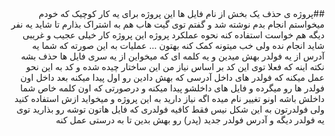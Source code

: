 <div dir="rtl" lang="fa">
##پروژه ی حذف یک بخش از نام فایل ها
این پروژه برای یه کار کوچیک که خودم میخواستم انجام بدم نوشته شد و گفتم توی گیت هاب هم به اشتراک بذارم تا شاید یه نفر دیگه هم خواست استفاده کنه
نحوه عملکرد پروژه
این پروژه کار خیلی عجیب و غریبی شاید انجام نده ولی خب میتونه کمک کنه بهتون ...
عملیات به این صورته که شما یه آدرس از یه فولدر بهش میدین و یه کلمه ای که میخواین از یه سری فایل ها حذف بشه
نکته اینه که فعلا توی این کد بر اساس نیاز من این ساختار چیده شده و کد به این نحو عمل میکنه که فولدر های داخل آدرسی که بهش دادین رو اول پیدا میکنه بعد داخل اون فولدر ها رو میگرده و فایل های داخلشو پیدا میکنه و درصورتی که اون کلمه خاص شما داخلش باشه اونو تغییر نام میده
اگه نیاز دارید به این پروژه و میخواید ازش استفاده کنید ولی فولدرتون به این شکل نیس فقط کافیه فولدری که فایل هاتون توشه رو بذارید توی یه فولدر دیگه و آدرس فولدر جدید (پدر) رو بهش بدین تا به درستی عمل کنه


